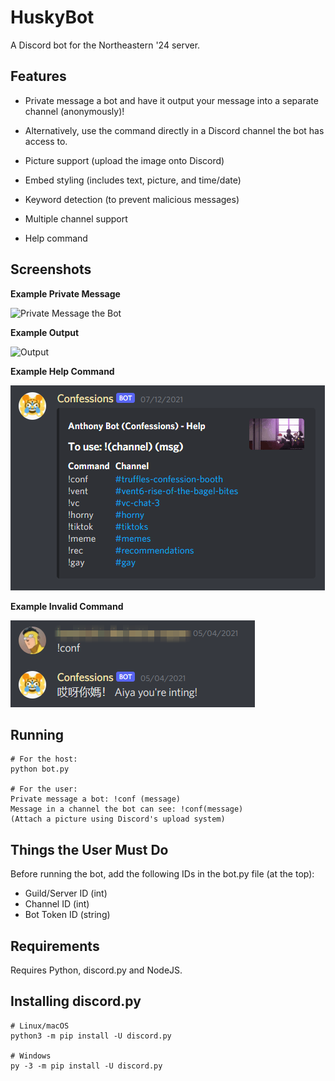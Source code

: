 # HuskyBot
A Discord bot for the Northeastern '24 server. 

## Features

* Private message a bot and have it output your message into a separate channel (anonymously)!
* Alternatively, use the command directly in a Discord channel the bot has access to.

* Picture support (upload the image onto Discord)
* Embed styling (includes text, picture, and time/date)
* Keyword detection (to prevent malicious messages)
* Multiple channel support
* Help command

## Screenshots

**Example Private Message**

![Private Message the Bot](pictures/botPM.png)


**Example Output**

![Output](pictures/botOutput.png)


**Example Help Command**

![Help Command](pictures/botHelp.png)

**Example Invalid Command**

![Failed Message](pictures/botInvalidMessage.png)

## Running
    # For the host:
    python bot.py

    # For the user:
    Private message a bot: !conf (message)
    Message in a channel the bot can see: !conf(message)
    (Attach a picture using Discord's upload system)

## Things the User Must Do
Before running the bot, add the following IDs in the bot.py file (at the top):
* Guild/Server ID (int)
* Channel ID (int)
* Bot Token ID (string)

## Requirements
Requires Python, discord.py and NodeJS.

## Installing discord.py
    # Linux/macOS
    python3 -m pip install -U discord.py

    # Windows
    py -3 -m pip install -U discord.py